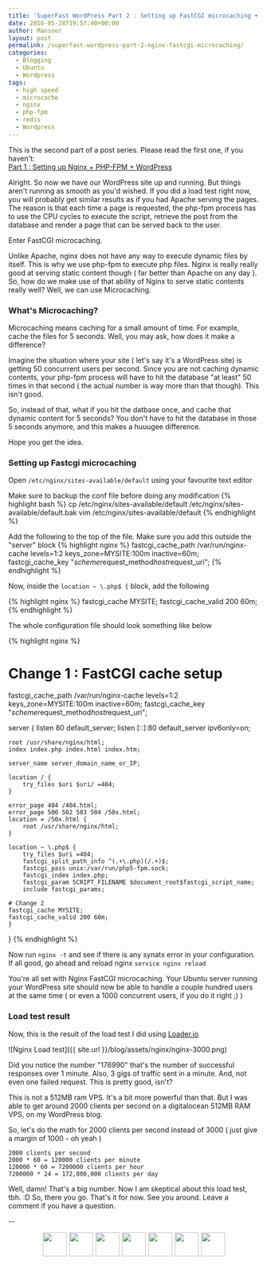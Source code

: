 ```yaml
---
title: 'SuperFast WordPress Part 2 : Setting up FastCGI microcaching + Load tests'
date: 2016-05-28T19:57:40+00:00
author: Mansoor
layout: post
permalink: /superfast-wordpress-part-2-nginx-fastcgi-microcaching/
categories:
  - Blogging
  - Ubuntu
  - Wordpress
tags:
  - high speed
  - microcache
  - nginx
  - php-fpm
  - redis
  - Wordpress
---
```

This is the second part of a post series. Please read the first one, if you haven't:   
[Part 1 : Setting up Nginx + PHP-FPM + WordPress](https://digitz.org/blog/superfast-wordpress-part-1-nginx-php-fpm/)

Alright. So now we have our WordPress site up and running. But things aren't running as smooth as you'd wished. If you did a load test right now, you will probably get similar results as if you had Apache serving the pages. The reason is that each time a page is requested, the php-fpm process has to use the CPU cycles to execute the script, retrieve the post from the database and render a page that can be served back to the user.

Enter FastCGI microcaching. 

Unlike Apache, nginx does not have any way to execute dynamic files by itself. This is why we use php-fpm to execute php files. Nginx is really really good at serving static content though ( far better than Apache on any day ).
So, how do we make use of that ability of Nginx to serve static contents really well? Well, we can use Microcaching. 

### What's Microcaching?

Microcaching means caching for a small amount of time. For example, cache the files for 5 seconds. Well, you may ask, how does it make a difference?

Imagine the situation where your site ( let's say it's a WordPress site) is getting 50 concurrent users per second. Since you are not caching dynamic contents, your php-fpm process will have to hit the database "at least" 50 times in that second ( the actual number is way more than that though). This isn't good.  

So, instead of that, what if you hit the datbase once, and cache that dynamic content for 5 seconds? You don't have to hit the database in those 5 seconds anymore, and this makes a huuugee difference.  

Hope you get the idea.

### Setting up Fastcgi microcaching

Open `/etc/nginx/sites-available/default` using your favourite text editor

Make sure to backup the conf file before doing any modification
{% highlight bash %}
cp /etc/nginx/sites-available/default /etc/nginx/sites-available/default.bak
vim /etc/nginx/sites-available/default
{% endhighlight %}

Add the following to the top of the file. Make sure you add this outside the "server" block
{% highlight nginx %}
fastcgi_cache_path /var/run/nginx-cache levels=1:2 keys_zone=MYSITE:100m inactive=60m;
fastcgi_cache_key "$scheme$request_method$host$request_uri";
{% endhighlight %}

Now, inside the `location ~ \.php$ {` block, add the following

{% highlight nginx %}
fastcgi_cache MYSITE;
fastcgi_cache_valid 200 60m;
{% endhighlight %}

The whole configuration file should look something like below

{% highlight nginx %}
# Change 1 : FastCGI cache setup
fastcgi_cache_path /var/run/nginx-cache levels=1:2 keys_zone=MYSITE:100m inactive=60m;
fastcgi_cache_key "$scheme$request_method$host$request_uri";

server {
    listen 80 default_server;
    listen [::]:80 default_server ipv6only=on;

    root /usr/share/nginx/html;
    index index.php index.html index.htm;

    server_name server_domain_name_or_IP;

    location / {
        try_files $uri $uri/ =404;
    }

    error_page 404 /404.html;
    error_page 500 502 503 504 /50x.html;
    location = /50x.html {
        root /usr/share/nginx/html;
    }

    location ~ \.php$ {
        try_files $uri =404;
        fastcgi_split_path_info ^(.+\.php)(/.+)$;
        fastcgi_pass unix:/var/run/php5-fpm.sock;
        fastcgi_index index.php;
        fastcgi_param SCRIPT_FILENAME $document_root$fastcgi_script_name;
        include fastcgi_params;

	# Change 2 
	fastcgi_cache MYSITE;
	fastcgi_cache_valid 200 60m;
    }
}
{% endhighlight %}

Now run `nginx -t` and see if there is any synatx error in your configuration. 
If all good, go ahead and reload nginx `service nginx reload`

You're all set with Nginx FastCGI microcaching. Your Ubuntu server running your WordPress site should now be able to
handle a couple hundred users at the same time ( or even a 1000 concurrent users, if you do it right ;) )

### Load test result
Now, this is the result of the load test I did using [Loader.io](http://loader.io) 

![Nginx Load test]({{ site.url }}/blog/assets/nginx/nginx-3000.png)

Did you notice the number "176990" that's the number of successful responses over 1 minute.
Also, 3 gigs of traffic sent in a minute. And, not even one failed request. This is pretty good, isn't?

This is not a 512MB ram VPS. It's a bit more powerful than that. But I was able to get around
2000 clients per second on a digitalocean 512MB RAM VPS, on my WordPress blog. 

So, let's do the math for 2000 clients per second instead of 3000 ( just give a margin of 1000 - oh yeah )

    2000 clients per second
    2000 * 60 = 120000 clients per minute
    120000 * 60 = 7200000 clients per hour
    7200000 * 24 = 172,800,000 clients per day

Well, damn! That's a big number. Now I am skeptical about this load test, tbh. :D
So, there you go. That's it for now. See you around. Leave a comment if you have a question. 

--
<div class="synved-social-container synved-social-container-share" style="text-align: center">
  <a class="synved-social-button synved-social-button-share synved-social-size-48 synved-social-resolution-single synved-social-provider-facebook nolightbox" data-provider="facebook" target="_blank" rel="nofollow" title="Share on Facebook" href="http://www.facebook.com/sharer.php?u=https%3A%2F%2Fdigitz.org%2Fblog%2Fwp-admin%2Fexport.php%3Ftype%3Djekyll&#038;t=SuperFast%20WordPress%20Part%201%20%3A%20Setting%20up%20Nginx%20%2B%20PHP-FPM%20%2B%20WordPress&#038;s=100&#038;p&#091;url&#093;=https%3A%2F%2Fdigitz.org%2Fblog%2Fwp-admin%2Fexport.php%3Ftype%3Djekyll&#038;p&#091;images&#093;&#091;0&#093;=&#038;p&#091;title&#093;=SuperFast%20WordPress%20Part%201%20%3A%20Setting%20up%20Nginx%20%2B%20PHP-FPM%20%2B%20WordPress" style="font-size: 0px; width:48px;height:48px;margin:0;margin-bottom:5px;margin-right:5px;"><img alt="Facebook" title="Share on Facebook" class="synved-share-image synved-social-image synved-social-image-share" style="display: inline; width:48px;height:48px; margin: 0; padding: 0; border: none; box-shadow: none;" src="https://i0.wp.com/digitz.org/blog/wp-content/plugins/social-media-feather/synved-social/image/social/regular/96x96/facebook.png?resize=48%2C48&#038;ssl=1" data-recalc-dims="1" /></a><a class="synved-social-button synved-social-button-share synved-social-size-48 synved-social-resolution-single synved-social-provider-twitter nolightbox" data-provider="twitter" target="_blank" rel="nofollow" title="Share on Twitter" href="http://twitter.com/share?url=https%3A%2F%2Fdigitz.org%2Fblog%2Fwp-admin%2Fexport.php%3Ftype%3Djekyll&#038;text=Hey%20check%20this%20out" style="font-size: 0px; width:48px;height:48px;margin:0;margin-bottom:5px;margin-right:5px;"><img alt="twitter" title="Share on Twitter" class="synved-share-image synved-social-image synved-social-image-share" style="display: inline; width:48px;height:48px; margin: 0; padding: 0; border: none; box-shadow: none;" src="https://i1.wp.com/digitz.org/blog/wp-content/plugins/social-media-feather/synved-social/image/social/regular/96x96/twitter.png?resize=48%2C48&#038;ssl=1" data-recalc-dims="1" /></a><a class="synved-social-button synved-social-button-share synved-social-size-48 synved-social-resolution-single synved-social-provider-google_plus nolightbox" data-provider="google_plus" target="_blank" rel="nofollow" title="Share on Google+" href="https://plus.google.com/share?url=https%3A%2F%2Fdigitz.org%2Fblog%2Fwp-admin%2Fexport.php%3Ftype%3Djekyll" style="font-size: 0px; width:48px;height:48px;margin:0;margin-bottom:5px;margin-right:5px;"><img alt="google_plus" title="Share on Google+" class="synved-share-image synved-social-image synved-social-image-share" style="display: inline; width:48px;height:48px; margin: 0; padding: 0; border: none; box-shadow: none;" src="https://i1.wp.com/digitz.org/blog/wp-content/plugins/social-media-feather/synved-social/image/social/regular/96x96/google_plus.png?resize=48%2C48&#038;ssl=1" data-recalc-dims="1" /></a><a class="synved-social-button synved-social-button-share synved-social-size-48 synved-social-resolution-single synved-social-provider-reddit nolightbox" data-provider="reddit" target="_blank" rel="nofollow" title="Share on Reddit" href="http://www.reddit.com/submit?url=https%3A%2F%2Fdigitz.org%2Fblog%2Fwp-admin%2Fexport.php%3Ftype%3Djekyll&#038;title=SuperFast%20WordPress%20Part%201%20%3A%20Setting%20up%20Nginx%20%2B%20PHP-FPM%20%2B%20WordPress" style="font-size: 0px; width:48px;height:48px;margin:0;margin-bottom:5px;margin-right:5px;"><img alt="reddit" title="Share on Reddit" class="synved-share-image synved-social-image synved-social-image-share" style="display: inline; width:48px;height:48px; margin: 0; padding: 0; border: none; box-shadow: none;" src="https://i2.wp.com/digitz.org/blog/wp-content/plugins/social-media-feather/synved-social/image/social/regular/96x96/reddit.png?resize=48%2C48&#038;ssl=1" data-recalc-dims="1" /></a><a class="synved-social-button synved-social-button-share synved-social-size-48 synved-social-resolution-single synved-social-provider-pinterest nolightbox" data-provider="pinterest" target="_blank" rel="nofollow" title="Pin it with Pinterest" href="http://pinterest.com/pin/create/button/?url=https%3A%2F%2Fdigitz.org%2Fblog%2Fwp-admin%2Fexport.php%3Ftype%3Djekyll&#038;media=&#038;description=SuperFast%20WordPress%20Part%201%20%3A%20Setting%20up%20Nginx%20%2B%20PHP-FPM%20%2B%20WordPress" style="font-size: 0px; width:48px;height:48px;margin:0;margin-bottom:5px;margin-right:5px;"><img alt="pinterest" title="Pin it with Pinterest" class="synved-share-image synved-social-image synved-social-image-share" style="display: inline; width:48px;height:48px; margin: 0; padding: 0; border: none; box-shadow: none;" src="https://i2.wp.com/digitz.org/blog/wp-content/plugins/social-media-feather/synved-social/image/social/regular/96x96/pinterest.png?resize=48%2C48&#038;ssl=1" data-recalc-dims="1" /></a><a class="synved-social-button synved-social-button-share synved-social-size-48 synved-social-resolution-single synved-social-provider-linkedin nolightbox" data-provider="linkedin" target="_blank" rel="nofollow" title="Share on Linkedin" href="http://www.linkedin.com/shareArticle?mini=true&#038;url=https%3A%2F%2Fdigitz.org%2Fblog%2Fwp-admin%2Fexport.php%3Ftype%3Djekyll&#038;title=SuperFast%20WordPress%20Part%201%20%3A%20Setting%20up%20Nginx%20%2B%20PHP-FPM%20%2B%20WordPress" style="font-size: 0px; width:48px;height:48px;margin:0;margin-bottom:5px;margin-right:5px;"><img alt="linkedin" title="Share on Linkedin" class="synved-share-image synved-social-image synved-social-image-share" style="display: inline; width:48px;height:48px; margin: 0; padding: 0; border: none; box-shadow: none;" src="https://i1.wp.com/digitz.org/blog/wp-content/plugins/social-media-feather/synved-social/image/social/regular/96x96/linkedin.png?resize=48%2C48&#038;ssl=1" data-recalc-dims="1" /></a><a class="synved-social-button synved-social-button-share synved-social-size-48 synved-social-resolution-single synved-social-provider-mail nolightbox" data-provider="mail" rel="nofollow" title="Share by email" href="mailto:?subject=SuperFast%20WordPress%20Part%201%20%3A%20Setting%20up%20Nginx%20%2B%20PHP-FPM%20%2B%20WordPress&#038;body=Hey%20check%20this%20out:%20https%3A%2F%2Fdigitz.org%2Fblog%2Fwp-admin%2Fexport.php%3Ftype%3Djekyll" style="font-size: 0px; width:48px;height:48px;margin:0;margin-bottom:5px;"><img alt="mail" title="Share by email" class="synved-share-image synved-social-image synved-social-image-share" style="display: inline; width:48px;height:48px; margin: 0; padding: 0; border: none; box-shadow: none;" src="https://i1.wp.com/digitz.org/blog/wp-content/plugins/social-media-feather/synved-social/image/social/regular/96x96/mail.png?resize=48%2C48&#038;ssl=1" data-recalc-dims="1" /></a>
</div>
